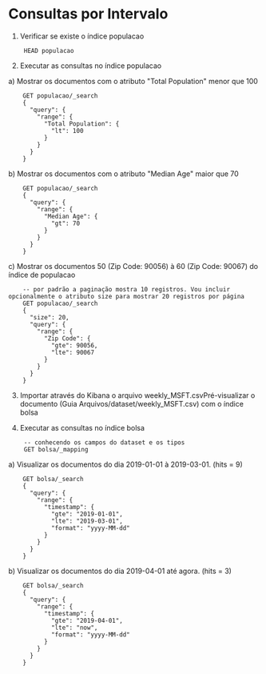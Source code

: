 # Consultas por Intervalo

1. Verificar se existe o índice populacao

        HEAD populacao

2. Executar as consultas no índice populacao

a) Mostrar os documentos com o atributo "Total Population" menor que 100

        GET populacao/_search
        {
          "query": {
            "range": {
              "Total Population": {
                "lt": 100
              }
            }
          }
        }


b) Mostrar os documentos com o atributo "Median Age" maior que 70

        GET populacao/_search
        {
          "query": {
            "range": {
              "Median Age": {
                "gt": 70
              }
            }
          }
        }

c) Mostrar os documentos 50 (Zip Code: 90056) à 60 (Zip Code: 90067) do índice de populacao

        -- por padrão a paginação mostra 10 registros. Vou incluir opcionalmente o atributo size para mostrar 20 registros por página
        GET populacao/_search
        {
          "size": 20,
          "query": {
            "range": {
              "Zip Code": {
                "gte": 90056,
                "lte": 90067
              }
            }
          }
        }

3. Importar através do Kibana o arquivo weekly_MSFT.csvPré-visualizar o documento (Guia Arquivos/dataset/weekly_MSFT.csv) com o índice bolsa

4. Executar as consultas no índice bolsa

        -- conhecendo os campos do dataset e os tipos
        GET bolsa/_mapping

a) Visualizar os documentos do dia 2019-01-01 à 2019-03-01. (hits = 9)

        GET bolsa/_search
        {
          "query": {
            "range": {
              "timestamp": {
                "gte": "2019-01-01",
                "lte": "2019-03-01",
                "format": "yyyy-MM-dd"
              }
            }
          }
        }                

b) Visualizar os documentos do dia 2019-04-01 até agora. (hits = 3)

        GET bolsa/_search
        {
          "query": {
            "range": {
              "timestamp": {
                "gte": "2019-04-01",
                "lte": "now",
                "format": "yyyy-MM-dd"
              }
            }
          }
        }
